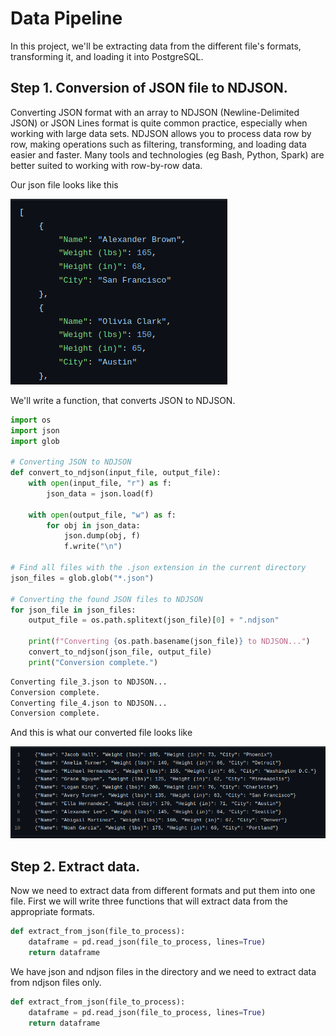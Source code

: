 # Data Pipeline 

In this project, we'll be extracting data from the different file's formats, transforming it, and loading it into PostgreSQL.
## Step 1. Conversion of JSON file to NDJSON.
Converting JSON format with an array to NDJSON (Newline-Delimited JSON) or JSON Lines format is quite common practice, especially when working with large data sets. NDJSON allows you to process data row by row, making operations such as filtering, transforming, and loading data easier and faster. Many tools and technologies (eg Bash, Python, Spark) are better suited to working with row-by-row data.

Our json file looks like this

![json_file](/Python/ETL_2/images/json_file.png)


We'll write a function, that converts JSON to NDJSON.
```python
import os
import json
import glob

# Converting JSON to NDJSON
def convert_to_ndjson(input_file, output_file):
    with open(input_file, "r") as f:
        json_data = json.load(f)
    
    with open(output_file, "w") as f:
        for obj in json_data:
            json.dump(obj, f)
            f.write("\n")

# Find all files with the .json extension in the current directory
json_files = glob.glob("*.json")

# Converting the found JSON files to NDJSON
for json_file in json_files:
    output_file = os.path.splitext(json_file)[0] + ".ndjson"
    
    print(f"Converting {os.path.basename(json_file)} to NDJSON...")
    convert_to_ndjson(json_file, output_file)
    print("Conversion complete.")
```
```python
Converting file_3.json to NDJSON...
Conversion complete.
Converting file_4.json to NDJSON...
Conversion complete.
```
And this is what our converted file looks like

![ndjson_file](/Python/ETL_2/images/ndjson.png)

## Step 2. Extract data.
Now we need to extract data from different formats and put them into one file. First we will write three functions that will extract data from the appropriate formats.

```python
def extract_from_json(file_to_process):
    dataframe = pd.read_json(file_to_process, lines=True)
    return dataframe
```
We have json and ndjson files in the directory and we need to extract data from ndjson files only.
```python
def extract_from_json(file_to_process):
    dataframe = pd.read_json(file_to_process, lines=True)
    return dataframe
```
